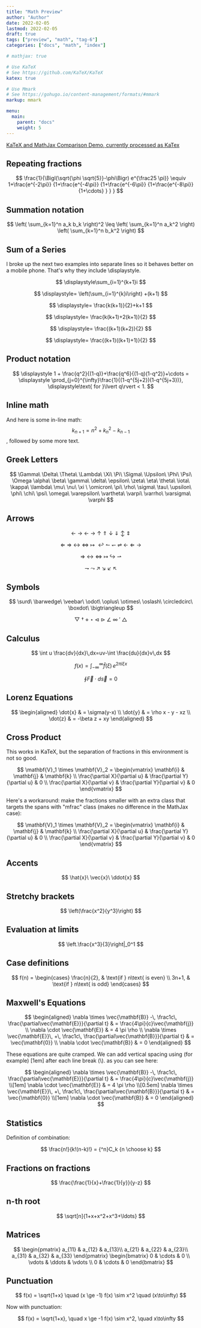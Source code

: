 ```yaml
---
title: "Math Preview"
author: "Author"
date: 2022-02-05
lastmod: 2022-02-05
draft: true
tags: ["preview", "math", "tag-6"]
categories: ["docs", "math", "index"]

# mathjax: true

# Use KaTeX
# See https://github.com/KaTeX/KaTeX
katex: true

# Use Mmark
# See https://gohugo.io/content-management/formats/#mmark
markup: mmark

menu:
  main:
    parent: "docs"
    weight: 5
---
```


[KaTeX and MathJax Comparison Demo, currently processed as KaTex](https://www.intmath.com/cg5/katex-mathjax-comparison.php)

<!--more-->

## Repeating fractions
$$
\frac{1}{\Bigl(\sqrt{\phi \sqrt{5}}-\phi\Bigr) e^{\frac25 \pi}} \equiv 1+\frac{e^{-2\pi}} {1+\frac{e^{-4\pi}} {1+\frac{e^{-6\pi}} {1+\frac{e^{-8\pi}} {1+\cdots} } } }
$$


## Summation notation
$$
\left( \sum_{k=1}^n a_k b_k \right)^2 \leq \left( \sum_{k=1}^n a_k^2 \right) \left( \sum_{k=1}^n b_k^2 \right)
$$


## Sum of a Series
I broke up the next two examples into separate lines so it behaves better on a mobile phone. That's why they include \displaystyle.

$$
\displaystyle\sum_{i=1}^{k+1}i
$$

$$
\displaystyle= \left(\sum_{i=1}^{k}i\right) +(k+1)
$$

$$
\displaystyle= \frac{k(k+1)}{2}+k+1
$$

$$
\displaystyle= \frac{k(k+1)+2(k+1)}{2}
$$

$$
\displaystyle= \frac{(k+1)(k+2)}{2}
$$

$$
\displaystyle= \frac{(k+1)((k+1)+1)}{2}
$$

## Product notation
$$
\displaystyle 1 + \frac{q^2}{(1-q)}+\frac{q^6}{(1-q)(1-q^2)}+\cdots = \displaystyle \prod_{j=0}^{\infty}\frac{1}{(1-q^{5j+2})(1-q^{5j+3})}, \displaystyle\text{ for }\lvert q\rvert < 1.
$$


## Inline math
And here is some in-line math: $$ k_{n+1} = n^2 + k_n^2 - k_{n-1} $$ , followed by some more text.


## Greek Letters
$$
\Gamma\ \Delta\ \Theta\ \Lambda\ \Xi\ \Pi\ \Sigma\ \Upsilon\ \Phi\ \Psi\ \Omega
\alpha\ \beta\ \gamma\ \delta\ \epsilon\ \zeta\ \eta\ \theta\ \iota\ \kappa\ \lambda\ \mu\ \nu\ \xi \ \omicron\ \pi\ \rho\ \sigma\ \tau\ \upsilon\ \phi\ \chi\ \psi\ \omega\ \varepsilon\ \vartheta\ \varpi\ \varrho\ \varsigma\ \varphi
$$


## Arrows
$$
\gets\ \to\ \leftarrow\ \rightarrow\ \uparrow\ \Uparrow\ \downarrow\ \Downarrow\ \updownarrow\ \Updownarrow
$$

$$
\Leftarrow\ \Rightarrow\ \leftrightarrow\ \Leftrightarrow\ \mapsto\ \hookleftarrow
\leftharpoonup\ \leftharpoondown\ \rightleftharpoons\ \longleftarrow\ \Longleftarrow\ \longrightarrow
$$

$$
\Longrightarrow\ \longleftrightarrow\ \Longleftrightarrow\ \longmapsto\ \hookrightarrow\ \rightharpoonup
$$

$$
\rightharpoondown\ \leadsto\ \nearrow\ \searrow\ \swarrow\ \nwarrow
$$


## Symbols
$$
\surd\ \barwedge\ \veebar\ \odot\ \oplus\ \otimes\ \oslash\ \circledcirc\ \boxdot\ \bigtriangleup
$$

$$
\bigtriangledown\ \dagger\ \diamond\ \star\ \triangleleft\ \triangleright\ \angle\ \infty\ \prime\ \triangle
$$


## Calculus
$$
\int u \frac{dv}{dx}\,dx=uv-\int \frac{du}{dx}v\,dx
$$

$$
f(x) = \int_{-\infty}^\infty \hat f(\xi)\,e^{2 \pi i \xi x}
$$

$$
\oint \vec{F} \cdot d\vec{s}=0
$$


## Lorenz Equations
$$
\begin{aligned} \dot{x} & = \sigma(y-x) \\ \dot{y} & = \rho x - y - xz \\ \dot{z} & = -\beta z + xy \end{aligned}
$$


## Cross Product
This works in KaTeX, but the separation of fractions in this environment is not so good.

$$
\mathbf{V}_1 \times \mathbf{V}_2 = \begin{vmatrix} \mathbf{i} & \mathbf{j} & \mathbf{k} \\ \frac{\partial X}{\partial u} & \frac{\partial Y}{\partial u} & 0 \\ \frac{\partial X}{\partial v} & \frac{\partial Y}{\partial v} & 0 \end{vmatrix}
$$

Here's a workaround: make the fractions smaller with an extra class that targets the spans with "mfrac" class (makes no difference in the MathJax case):

$$
\mathbf{V}_1 \times \mathbf{V}_2 = \begin{vmatrix} \mathbf{i} & \mathbf{j} & \mathbf{k} \\ \frac{\partial X}{\partial u} & \frac{\partial Y}{\partial u} & 0 \\ \frac{\partial X}{\partial v} & \frac{\partial Y}{\partial v} & 0 \end{vmatrix}
$$


## Accents
$$
\hat{x}\ \vec{x}\ \ddot{x}
$$


## Stretchy brackets
$$
\left(\frac{x^2}{y^3}\right)
$$


## Evaluation at limits
$$
\left.\frac{x^3}{3}\right|_0^1
$$


## Case definitions
$$
f(n) = \begin{cases} \frac{n}{2}, & \text{if } n\text{ is even} \\ 3n+1, & \text{if } n\text{ is odd} \end{cases}
$$


## Maxwell's Equations
$$
\begin{aligned} \nabla \times \vec{\mathbf{B}} -\, \frac1c\, \frac{\partial\vec{\mathbf{E}}}{\partial t} & = \frac{4\pi}{c}\vec{\mathbf{j}} \\ \nabla \cdot \vec{\mathbf{E}} & = 4 \pi \rho \\ \nabla \times \vec{\mathbf{E}}\, +\, \frac1c\, \frac{\partial\vec{\mathbf{B}}}{\partial t} & = \vec{\mathbf{0}} \\ \nabla \cdot \vec{\mathbf{B}} & = 0 \end{aligned}
$$

These equations are quite cramped. We can add vertical spacing using (for example) [1em] after each line break (\\). as you can see here:

$$
\begin{aligned} \nabla \times \vec{\mathbf{B}} -\, \frac1c\, \frac{\partial\vec{\mathbf{E}}}{\partial t} & = \frac{4\pi}{c}\vec{\mathbf{j}} \\[1em] \nabla \cdot \vec{\mathbf{E}} & = 4 \pi \rho \\[0.5em] \nabla \times \vec{\mathbf{E}}\, +\, \frac1c\, \frac{\partial\vec{\mathbf{B}}}{\partial t} & = \vec{\mathbf{0}} \\[1em] \nabla \cdot \vec{\mathbf{B}} & = 0 \end{aligned}
$$


## Statistics
Definition of combination:

$$
\frac{n!}{k!(n-k)!} = {^n}C_k
{n \choose k}
$$

## Fractions on fractions
$$
\frac{\frac{1}{x}+\frac{1}{y}}{y-z}
$$


## n-th root
$$
\sqrt[n]{1+x+x^2+x^3+\ldots}
$$


## Matrices
$$
\begin{pmatrix} a_{11} & a_{12} & a_{13}\\ a_{21} & a_{22} & a_{23}\\ a_{31} & a_{32} & a_{33} \end{pmatrix}
\begin{bmatrix} 0 & \cdots & 0 \\ \vdots & \ddots & \vdots \\ 0 & \cdots & 0 \end{bmatrix}
$$


## Punctuation
$$
f(x) = \sqrt{1+x} \quad (x \ge -1)
f(x) \sim x^2 \quad (x\to\infty)
$$

Now with punctuation:

$$
f(x) = \sqrt{1+x}, \quad x \ge -1
f(x) \sim x^2, \quad x\to\infty
$$
